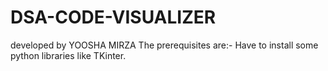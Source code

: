 # DSA-CODE-VISUALIZER
developed by YOOSHA MIRZA
The prerequisites are:-
Have to install some python libraries like TKinter.
